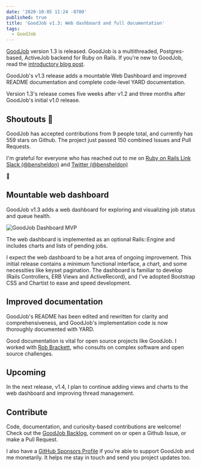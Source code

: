 ```yaml
---
date: '2020-10-05 11:24 -0700'
published: true
title: 'GoodJob v1.3: Web dashboard and full documentation'
tags: 
  - GoodJob
---
```

[GoodJob](https://github.com/bensheldon/good_job) version 1.3 is released. GoodJob is a multithreaded, Postgres-based, ActiveJob backend for Ruby on Rails. If you're new to GoodJob, read the [introductory blog post](https://island94.org/2020/07/introducing-goodjob-1-0).

GoodJob's v1.3 release adds a mountable Web Dashboard and improved README documentation and complete code-level YARD documentation.

Version 1.3's release comes five weeks after v1.2 and three months after GoodJob's initial v1.0 release.

## Shoutouts 🙌

GoodJob has accepted contributions from 9 people total, and currently has 559 stars on Github. The project just passed 150 combined Issues and Pull Requests.

I'm grateful for everyone who has reached out to me on [Ruby on Rails Link Slack (@bensheldon)](https://www.rubyonrails.link/) and [Twitter (@bensheldon)](https://web.archive.org/web/20200723181116/https://twitter.com/bensheldon)

🙏

## Mountable web dashboard

GoodJob v1.3 adds a web dashboard for exploring and visualizing job status and queue health.

<img src="/uploads/2020-10/good_job-dashboard-mvp.png" alt="GoodJob Dashboard MVP">

The web dashboard is implemented as an optional Rails::Engine and includes charts and lists of pending jobs.

I expect the web dashboard to be a hot area of ongoing improvement. This initial release contains a minimum functional interface, a chart, and some necessities like keyset pagination. The dashboard is familiar to develop (Rails Controllers, ERB Views and ActiveRecord), and I've adopted Bootstrap CSS and Chartist to ease and speed development.

## Improved documentation

GoodJob's README has been edited and rewritten for clarity and comprehensiveness, and GoodJob's implementation code is now thoroughly documented with YARD.

Good documentation is vital for open source projects like GoodJob. I worked with [Rob Brackett](https://robbrackett.com/), who consults on complex software and open source challenges.

## Upcoming

In the next release, v1.4, I plan to continue adding views and charts to the web dashboard and improving thread management.

## Contribute

Code, documentation, and curiosity-based contributions are welcome! Check out the [GoodJob Backlog](https://github.com/bensheldon/good_job/projects/1), comment on or open a Github Issue, or make a Pull Request.

I also have a [GitHub Sponsors Profile](https://github.com/sponsors/bensheldon) if you're able to support GoodJob and me monetarily. It helps me stay in touch and send you project updates too.
